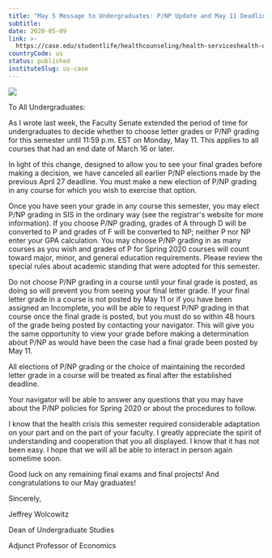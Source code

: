 ```yaml
---
title: "May 5 Message to Undergraduates: P/NP Update and May 11 Deadline"
subtitle: 
date: 2020-05-09
link: >-
  https://case.edu/studentlife/healthcounseling/health-serviceshealth-updatescovid-19-campus-communications/may-5-message-undergraduates-pnp-update-and-may-11-deadline
countryCode: us
status: published
instituteSlug: us-case
---
```

![](https://case.edu/studentlife/healthcounseling/themes/custom/crew/images/CWRU-sign-logo.jpg)

To All Undergraduates:

As I wrote last week, the Faculty Senate extended the period of time for undergraduates to decide whether to choose letter grades or P/NP grading for this semester until 11:59 p.m. EST on Monday, May 11. This applies to all courses that had an end date of March 16 or later.

In light of this change, designed to allow you to see your final grades before making a decision, we have canceled all earlier P/NP elections made by the previous April 27 deadline. You must make a new election of P/NP grading in any course for which you wish to exercise that option.

Once you have seen your grade in any course this semester, you may elect P/NP grading in SIS in the ordinary way (see the registrar's website for more information). If you choose P/NP grading, grades of A through D will be converted to P and grades of F will be converted to NP; neither P nor NP enter your GPA calculation. You may choose P/NP grading in as many courses as you wish and grades of P for Spring 2020 courses will count toward major, minor, and general education requirements. Please review the special rules about academic standing that were adopted for this semester.

Do not choose P/NP grading in a course until your final grade is posted, as doing so will prevent you from seeing your final letter grade. If your final letter grade in a course is not posted by May 11 or if you have been assigned an Incomplete, you will be able to request P/NP grading in that course once the final grade is posted, but you must do so within 48 hours of the grade being posted by contacting your navigator. This will give you the same opportunity to view your grade before making a determination about P/NP as would have been the case had a final grade been posted by May 11.

All elections of P/NP grading or the choice of maintaining the recorded letter grade in a course will be treated as final after the established deadline.

Your navigator will be able to answer any questions that you may have about the P/NP policies for Spring 2020 or about the procedures to follow.

I know that the health crisis this semester required considerable adaptation on your part and on the part of your faculty. I greatly appreciate the spirit of understanding and cooperation that you all displayed. I know that it has not been easy. I hope that we will all be able to interact in person again sometime soon.

Good luck on any remaining final exams and final projects! And congratulations to our May graduates!

Sincerely,

Jeffrey Wolcowitz

Dean of Undergraduate Studies

Adjunct Professor of Economics